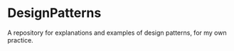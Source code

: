 # DesignPatterns
A repository for explanations and examples of design patterns, for my own practice.
